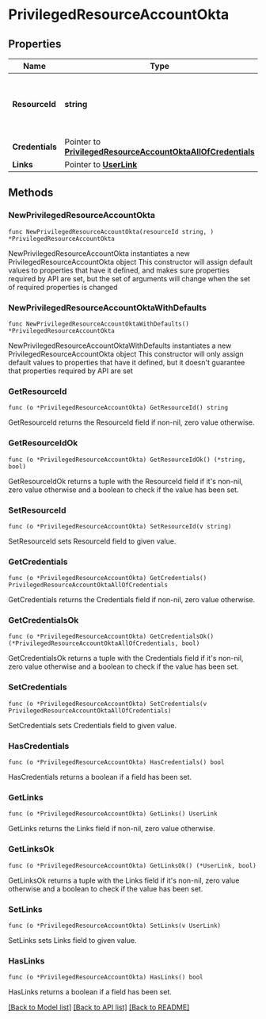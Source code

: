 # PrivilegedResourceAccountOkta

## Properties

Name | Type | Description | Notes
------------ | ------------- | ------------- | -------------
**ResourceId** | **string** | The user ID associated with the Okta privileged resource | 
**Credentials** | Pointer to [**PrivilegedResourceAccountOktaAllOfCredentials**](PrivilegedResourceAccountOktaAllOfCredentials.md) |  | [optional] 
**Links** | Pointer to [**UserLink**](UserLink.md) |  | [optional] 

## Methods

### NewPrivilegedResourceAccountOkta

`func NewPrivilegedResourceAccountOkta(resourceId string, ) *PrivilegedResourceAccountOkta`

NewPrivilegedResourceAccountOkta instantiates a new PrivilegedResourceAccountOkta object
This constructor will assign default values to properties that have it defined,
and makes sure properties required by API are set, but the set of arguments
will change when the set of required properties is changed

### NewPrivilegedResourceAccountOktaWithDefaults

`func NewPrivilegedResourceAccountOktaWithDefaults() *PrivilegedResourceAccountOkta`

NewPrivilegedResourceAccountOktaWithDefaults instantiates a new PrivilegedResourceAccountOkta object
This constructor will only assign default values to properties that have it defined,
but it doesn't guarantee that properties required by API are set

### GetResourceId

`func (o *PrivilegedResourceAccountOkta) GetResourceId() string`

GetResourceId returns the ResourceId field if non-nil, zero value otherwise.

### GetResourceIdOk

`func (o *PrivilegedResourceAccountOkta) GetResourceIdOk() (*string, bool)`

GetResourceIdOk returns a tuple with the ResourceId field if it's non-nil, zero value otherwise
and a boolean to check if the value has been set.

### SetResourceId

`func (o *PrivilegedResourceAccountOkta) SetResourceId(v string)`

SetResourceId sets ResourceId field to given value.


### GetCredentials

`func (o *PrivilegedResourceAccountOkta) GetCredentials() PrivilegedResourceAccountOktaAllOfCredentials`

GetCredentials returns the Credentials field if non-nil, zero value otherwise.

### GetCredentialsOk

`func (o *PrivilegedResourceAccountOkta) GetCredentialsOk() (*PrivilegedResourceAccountOktaAllOfCredentials, bool)`

GetCredentialsOk returns a tuple with the Credentials field if it's non-nil, zero value otherwise
and a boolean to check if the value has been set.

### SetCredentials

`func (o *PrivilegedResourceAccountOkta) SetCredentials(v PrivilegedResourceAccountOktaAllOfCredentials)`

SetCredentials sets Credentials field to given value.

### HasCredentials

`func (o *PrivilegedResourceAccountOkta) HasCredentials() bool`

HasCredentials returns a boolean if a field has been set.

### GetLinks

`func (o *PrivilegedResourceAccountOkta) GetLinks() UserLink`

GetLinks returns the Links field if non-nil, zero value otherwise.

### GetLinksOk

`func (o *PrivilegedResourceAccountOkta) GetLinksOk() (*UserLink, bool)`

GetLinksOk returns a tuple with the Links field if it's non-nil, zero value otherwise
and a boolean to check if the value has been set.

### SetLinks

`func (o *PrivilegedResourceAccountOkta) SetLinks(v UserLink)`

SetLinks sets Links field to given value.

### HasLinks

`func (o *PrivilegedResourceAccountOkta) HasLinks() bool`

HasLinks returns a boolean if a field has been set.


[[Back to Model list]](../README.md#documentation-for-models) [[Back to API list]](../README.md#documentation-for-api-endpoints) [[Back to README]](../README.md)


